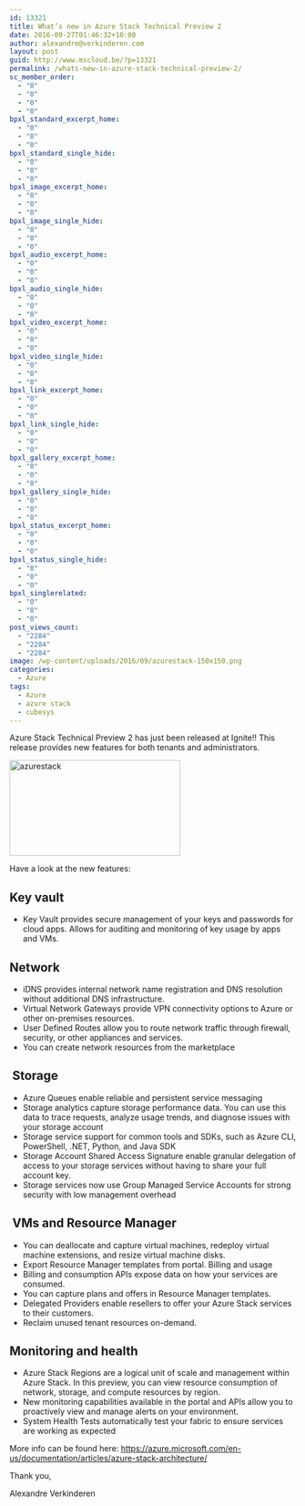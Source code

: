 ```yaml
---
id: 13321
title: What’s new in Azure Stack Technical Preview 2
date: 2016-09-27T01:46:32+10:00
author: alexandre@verkinderen.com
layout: post
guid: http://www.mscloud.be/?p=13321
permalink: /whats-new-in-azure-stack-technical-preview-2/
sc_member_order:
  - "0"
  - "0"
  - "0"
  - "0"
bpxl_standard_excerpt_home:
  - "0"
  - "0"
  - "0"
bpxl_standard_single_hide:
  - "0"
  - "0"
  - "0"
bpxl_image_excerpt_home:
  - "0"
  - "0"
  - "0"
bpxl_image_single_hide:
  - "0"
  - "0"
  - "0"
bpxl_audio_excerpt_home:
  - "0"
  - "0"
  - "0"
bpxl_audio_single_hide:
  - "0"
  - "0"
  - "0"
bpxl_video_excerpt_home:
  - "0"
  - "0"
  - "0"
bpxl_video_single_hide:
  - "0"
  - "0"
  - "0"
bpxl_link_excerpt_home:
  - "0"
  - "0"
  - "0"
bpxl_link_single_hide:
  - "0"
  - "0"
  - "0"
bpxl_gallery_excerpt_home:
  - "0"
  - "0"
  - "0"
bpxl_gallery_single_hide:
  - "0"
  - "0"
  - "0"
bpxl_status_excerpt_home:
  - "0"
  - "0"
  - "0"
bpxl_status_single_hide:
  - "0"
  - "0"
  - "0"
bpxl_singlerelated:
  - "0"
  - "0"
  - "0"
post_views_count:
  - "2284"
  - "2284"
  - "2284"
image: /wp-content/uploads/2016/09/azurestack-150x150.png
categories:
  - Azure
tags:
  - Azure
  - azure stack
  - cubesys
---
```

Azure Stack Technical Preview 2 has just been released at Ignite!! This release provides new features for both tenants and administrators.

[<img class="alignnone size-medium wp-image-13371" src="https://mscloudstorage.blob.core.windows.net/mscloudstorage/2016/09/azurestack-300x168.png" alt="azurestack" width="300" height="168" srcset="/wp-content/uploads/2016/09/azurestack-300x168.png 300w, /wp-content/uploads/2016/09/azurestack-768x429.png 768w, /wp-content/uploads/2016/09/azurestack.png 965w" sizes="(max-width: 300px) 100vw, 300px" />](https://mscloudstorage.blob.core.windows.net/mscloudstorage/2016/09/azurestack.png)

Have a look at the new features:

## Key vault

  * Key Vault provides secure management of your keys and passwords for cloud apps. Allows for auditing and monitoring of key usage by apps and VMs.

## Network

  * iDNS provides internal network name registration and DNS resolution without additional DNS infrastructure.
  * Virtual Network Gateways provide VPN connectivity options to Azure or other on-premises resources.
  * User Defined Routes allow you to route network traffic through firewall, security, or other appliances and services.
  * You can create network resources from the marketplace

##  Storage

  * Azure Queues enable reliable and persistent service messaging
  * Storage analytics capture storage performance data. You can use this data to trace requests, analyze usage trends, and diagnose issues with your storage account
  * Storage service support for common tools and SDKs, such as Azure CLI, PowerShell, .NET, Python, and Java SDK
  * Storage Account Shared Access Signature enable granular delegation of access to your storage services without having to share your full account key.
  * Storage services now use Group Managed Service Accounts for strong security with low management overhead

##  VMs and Resource Manager

  * You can deallocate and capture virtual machines, redeploy virtual machine extensions, and resize virtual machine disks.
  * Export Resource Manager templates from portal. Billing and usage
  * Billing and consumption APIs expose data on how your services are consumed.
  * You can capture plans and offers in Resource Manager templates.
  * Delegated Providers enable resellers to offer your Azure Stack services to their customers.
  * Reclaim unused tenant resources on-demand.

## Monitoring and health

  * Azure Stack Regions are a logical unit of scale and management within Azure Stack. In this preview, you can view resource consumption of network, storage, and compute resources by region.
  * New monitoring capabilities available in the portal and APIs allow you to proactively view and manage alerts on your environment.
  * System Health Tests automatically test your fabric to ensure services are working as expected

More info can be found here: https://azure.microsoft.com/en-us/documentation/articles/azure-stack-architecture/

Thank you,

Alexandre Verkinderen